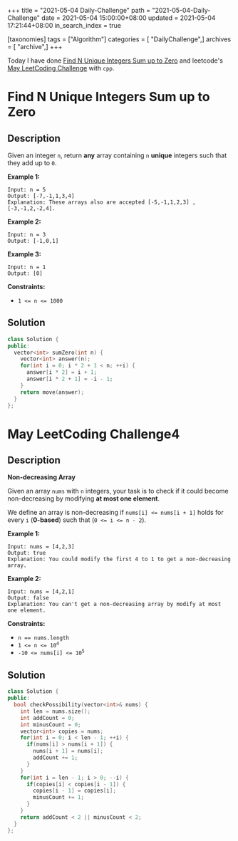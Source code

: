 +++
title = "2021-05-04 Daily-Challenge"
path = "2021-05-04-Daily-Challenge"
date = 2021-05-04 15:00:00+08:00
updated = 2021-05-04 17:21:44+08:00
in_search_index = true

[taxonomies]
tags = ["Algorithm"]
categories = [ "DailyChallenge",]
archives = [ "archive",]
+++

Today I have done [Find N Unique Integers Sum up to Zero](https://leetcode.com/problems/find-n-unique-integers-sum-up-to-zero/) and leetcode's [May LeetCoding Challenge](https://leetcode.com/explore/challenge/card/may-leetcoding-challenge-2021/598/week-1-may-1st-may-7th/3731/) with `cpp`.

<!-- more -->

# Find N Unique Integers Sum up to Zero

## Description

Given an integer `n`, return **any** array containing `n` **unique** integers such that they add up to `0`.

 

**Example 1:**

```
Input: n = 5
Output: [-7,-1,1,3,4]
Explanation: These arrays also are accepted [-5,-1,1,2,3] , [-3,-1,2,-2,4].
```

**Example 2:**

```
Input: n = 3
Output: [-1,0,1]
```

**Example 3:**

```
Input: n = 1
Output: [0]
```

 

**Constraints:**

- `1 <= n <= 1000`

## Solution

``` cpp
class Solution {
public:
  vector<int> sumZero(int n) {
    vector<int> answer(n);
    for(int i = 0; i * 2 + 1 < n; ++i) {
      answer[i * 2] = i + 1;
      answer[i * 2 + 1] = -i - 1;
    }
    return move(answer);
  }
};
```

# May LeetCoding Challenge4

## Description

**Non-decreasing Array**

Given an array `nums` with `n` integers, your task is to check if it could become non-decreasing by modifying **at most one element**.

We define an array is non-decreasing if `nums[i] <= nums[i + 1]` holds for every `i` (**0-based**) such that (`0 <= i <= n - 2`).

 

**Example 1:**

```
Input: nums = [4,2,3]
Output: true
Explanation: You could modify the first 4 to 1 to get a non-decreasing array.
```

**Example 2:**

```
Input: nums = [4,2,1]
Output: false
Explanation: You can't get a non-decreasing array by modify at most one element.
```

 

**Constraints:**

- `n == nums.length`
- <code>1 <= n <= 10<sup>4</sup></code>
- <code>-10 <= nums[i] <= 10<sup>5</sup></code>

## Solution

``` cpp
class Solution {
public:
  bool checkPossibility(vector<int>& nums) {
    int len = nums.size();
    int addCount = 0;
    int minusCount = 0;
    vector<int> copies = nums;
    for(int i = 0; i < len - 1; ++i) {
      if(nums[i] > nums[i + 1]) {
        nums[i + 1] = nums[i];
        addCount += 1;
      }
    }
    for(int i = len - 1; i > 0; --i) {
      if(copies[i] < copies[i - 1]) {
        copies[i - 1] = copies[i];
        minusCount += 1;
      }
    }
    return addCount < 2 || minusCount < 2;
  }
};
```
